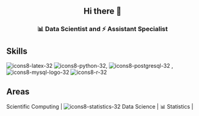

<h2 align="center">Hi there 👋</h2>
<h3 align="center"> 📊  Data Scientist and   ⚡ Assistant Specialist</h3>

  <h2 align="left">Skills</h2>

![icons8-latex-32](https://user-images.githubusercontent.com/5777945/184452767-050cf331-1424-402b-82eb-6ccbd4f8c5b7.png)  ![icons8-python-32](https://user-images.githubusercontent.com/5777945/184452679-fe3f7349-3859-43bb-9e18-51dcfb24ed83.png),
 ![icons8-postgresql-32](https://user-images.githubusercontent.com/5777945/184453226-58361af7-9877-4f95-99fb-4b633c52c508.png) , ![icons8-mysql-logo-32](https://user-images.githubusercontent.com/5777945/184453227-4f40fdf2-4935-4cbd-ac1e-7227a4a0778f.png)
 ![icons8-r-32](https://avatars.githubusercontent.com/u/67192157?v=4)


<h2 align="left">Areas</h2>


  Scientific Computing |   ![icons8-statistics-32](https://user-images.githubusercontent.com/5777945/184454262-563de3a3-5b43-4c5a-b2ed-82333edee86e.png)
   Data Science | 📊  Statistics  | 







